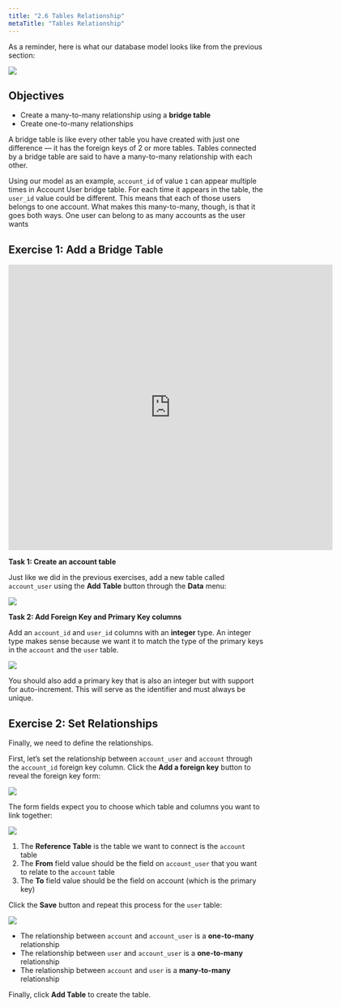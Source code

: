 ```yaml
---
title: "2.6 Tables Relationship"
metaTitle: "Tables Relationship"
---
```


As a reminder, here is what our database model looks like from the previous section:


![](https://paper-attachments.dropbox.com/s_3E94B2190A3BA2162BF331F8D8186E27E1E0F950AC3E66A083E4530ED6CD7B12_1580408137588_hasura-auth-perm-6.png)



## Objectives


- Create a many-to-many relationship using a **bridge table**
- Create one-to-many relationships

A bridge table is like every other table you have created with just one difference — it has the foreign keys of 2 or more tables. Tables connected by a bridge table are said to have a many-to-many relationship with each other.

Using our model as an example, `account_id` of value `1` can appear multiple times in Account User bridge table. For each time it appears in the table, the `user_id` value could be different. This means that each of those users belongs to one account. What makes this many-to-many, though, is that it goes both ways. One user can belong to as many accounts as the user wants

## Exercise 1: Add a Bridge Table

<iframe src="https://player.vimeo.com/video/389833187" width="640" height="564" frameborder="0" allow="autoplay; fullscreen" allowfullscreen></iframe>

**Task 1: Create an account table**

Just like we did in the previous exercises, add a new table called `account_user` using the **Add Table** button through the **Data** menu:


![](https://paper-attachments.dropbox.com/s_818084DF86985F214D07736EAC56BFA386DB84F5EDD56671434B6943EBCA1FA8_1581016113754_image.png)


**Task 2: Add Foreign Key and Primary Key columns**

Add an `account_id` and `user_id` columns with an **integer** type. An integer type makes sense because we want it to match the type of the primary keys in the `account` and the `user` table.


![](https://paper-attachments.dropbox.com/s_818084DF86985F214D07736EAC56BFA386DB84F5EDD56671434B6943EBCA1FA8_1581016360032_image.png)


 
You should also add a primary key that is also an integer but with support for auto-increment. This will serve as the identifier and must always be unique.


## Exercise 2: Set Relationships

Finally, we need to define the relationships.

First, let’s set the relationship between `account_user` and `account` through the `account_id` foreign key column. Click the **Add a foreign key** button to reveal the foreign key form:


![](https://paper-attachments.dropbox.com/s_818084DF86985F214D07736EAC56BFA386DB84F5EDD56671434B6943EBCA1FA8_1581016521431_Screen+Shot+2020-02-06+at+11.14.57+AM.png)


The form fields expect you to choose which table and columns you want to link together:


![](https://paper-attachments.dropbox.com/s_818084DF86985F214D07736EAC56BFA386DB84F5EDD56671434B6943EBCA1FA8_1581016666437_Screen+Shot+2020-02-06+at+11.16.37+AM.png)

1. The **Reference Table** is the table we want to connect is the `account` table
2. The **From** field value should be the field on `account_user` that you want to relate to the `account` table
3. The **To** field value should be the field on account (which is the primary key)

Click the **Save** button and repeat this process for the `user` table:


![](https://paper-attachments.dropbox.com/s_818084DF86985F214D07736EAC56BFA386DB84F5EDD56671434B6943EBCA1FA8_1581016911203_Screen+Shot+2020-02-06+at+11.21.24+AM.png)

- The relationship between `account` and `account_user` is a **one-to-many** relationship
- The relationship between `user` and `account_user` is a **one-to-many** relationship
- The relationship between `account` and `user` is a **many-to-many** relationship

Finally, click **Add Table** to create the table.